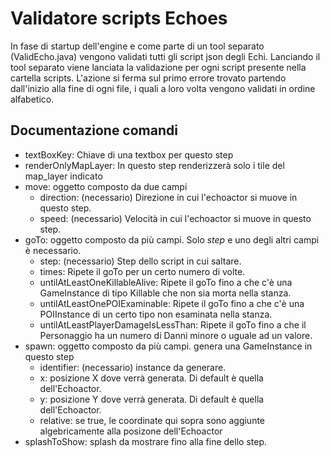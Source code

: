 # Validatore scripts Echoes

In fase di startup dell'engine e come parte di un tool separato (ValidEcho.java) vengono validati tutti gli script json degli Echi. Lanciando il tool separato viene lanciata la validazione per ogni script presente nella cartella scripts. L'azione si ferma sul primo errore trovato partendo dall'inizio alla fine di ogni file, i quali a loro volta vengono validati in ordine alfabetico. 

## Documentazione comandi

* textBoxKey: Chiave di una textbox per questo step
* renderOnlyMapLayer: In questo step renderizzerà solo i tile del map_layer indicato
* move: oggetto composto da due campi
    * direction: (necessario) Direzione in cui l'echoactor si muove in questo step.
    * speed: (necessario) Velocità in cui l'echoactor si muove in questo step.
* goTo: oggetto composto da più campi. Solo *step* e uno degli altri campi è necessario.
    * step: (necessario) Step dello script in cui saltare.
    * times: Ripete il goTo per un certo numero di volte.
    * untilAtLeastOneKillableAlive: Ripete il goTo fino a che c'è una GameInstance di tipo Killable che non sia morta nella stanza.
    * untilAtLeastOnePOIExaminable: Ripete il goTo fino a che c'è una POIInstance di un certo tipo non esaminata nella stanza.
    * untilAtLeastPlayerDamageIsLessThan: Ripete il goTo fino a che il Personaggio ha un numero di Danni minore o uguale ad un valore.
* spawn: oggetto composto da più campi. genera una GameInstance in questo step
    * identifier: (necessario) instance da generare.
    * x: posizione X dove verrà generata. Di default è quella dell'Echoactor.
    * y: posizione Y dove verrà generata. Di default è quella dell'Echoactor.
    * relative: se true, le coordinate qui sopra sono aggiunte algebricamente alla posizone dell'Echoactor
* splashToShow: splash da mostrare fino alla fine dello step.